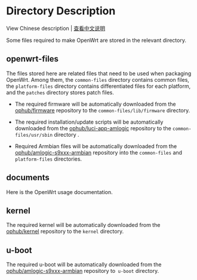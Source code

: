 # Directory Description

View Chinese description  |  [查看中文说明](README.cn.md)

Some files required to make OpenWrt are stored in the relevant directory.

## openwrt-files

The files stored here are related files that need to be used when packaging OpenWrt. Among them, the `common-files` directory contains common files, the `platform-files` directory contains differentiated files for each platform, and the `patches` directory stores patch files.

- The required firmware will be automatically downloaded from the [ophub/firmware](https://github.com/ophub/firmware) repository to the `common-files/lib/firmware` directory.

- The required installation/update scripts will be automatically downloaded from the [ophub/luci-app-amlogic](https://github.com/ophub/luci-app-amlogic) repository to the `common-files/usr/sbin` directory .

- Required Armbian files will be automatically downloaded from the [ophub/amlogic-s9xxx-armbian](https://github.com/ophub/amlogic-s9xxx-armbian) repository into the `common-files` and `platform-files` directories.

## documents

Here is the OpenWrt usage documentation.

## kernel

The required kernel will be automatically downloaded from the [ophub/kernel](https://github.com/ophub/kernel) repository to the `kernel` directory.

## u-boot

The required u-boot will be automatically downloaded from the [ophub/amlogic-s9xxx-armbian](https://github.com/ophub/amlogic-s9xxx-armbian/tree/main/build-armbian/u-boot) repository to` u-boot` directory.

